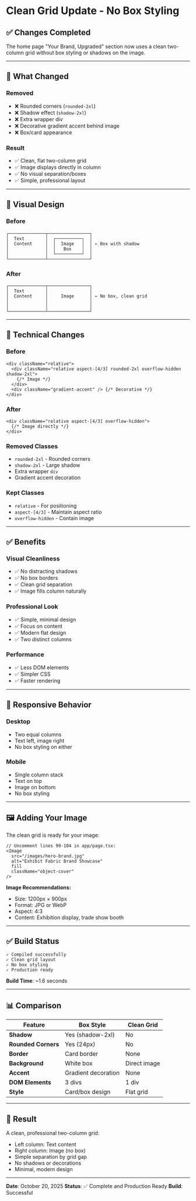 # Clean Grid Update - No Box Styling

## ✅ Changes Completed

The home page "Your Brand, Upgraded" section now uses a clean two-column grid without box styling or shadows on the image.

---

## 🎨 What Changed

### Removed
- ❌ Rounded corners (`rounded-2xl`)
- ❌ Shadow effect (`shadow-2xl`)
- ❌ Extra wrapper div
- ❌ Decorative gradient accent behind image
- ❌ Box/card appearance

### Result
- ✅ Clean, flat two-column grid
- ✅ Image displays directly in column
- ✅ No visual separation/boxes
- ✅ Simple, professional layout

---

## 📐 Visual Design

### Before
```
┌──────────────┬────────────────┐
│  Text        │  ┌──────────┐  │
│  Content     │  │  Image   │  │ ← Box with shadow
│              │  │   Box    │  │
│              │  └──────────┘  │
└──────────────┴────────────────┘
```

### After
```
┌──────────────┬────────────────┐
│  Text        │                │
│  Content     │     Image      │ ← No box, clean grid
│              │                │
│              │                │
└──────────────┴────────────────┘
```

---

## 🔧 Technical Changes

### Before
```tsx
<div className="relative">
  <div className="relative aspect-[4/3] rounded-2xl overflow-hidden shadow-2xl">
    {/* Image */}
  </div>
  <div className="gradient-accent" /> {/* Decorative */}
</div>
```

### After
```tsx
<div className="relative aspect-[4/3] overflow-hidden">
  {/* Image directly */}
</div>
```

### Removed Classes
- `rounded-2xl` - Rounded corners
- `shadow-2xl` - Large shadow
- Extra wrapper `div`
- Gradient accent decoration

### Kept Classes
- `relative` - For positioning
- `aspect-[4/3]` - Maintain aspect ratio
- `overflow-hidden` - Contain image

---

## ✅ Benefits

### Visual Cleanliness
- ✅ No distracting shadows
- ✅ No box borders
- ✅ Clean grid separation
- ✅ Image fills column naturally

### Professional Look
- ✅ Simple, minimal design
- ✅ Focus on content
- ✅ Modern flat design
- ✅ Two distinct columns

### Performance
- ✅ Less DOM elements
- ✅ Simpler CSS
- ✅ Faster rendering

---

## 📱 Responsive Behavior

### Desktop
- Two equal columns
- Text left, image right
- No box styling on either

### Mobile
- Single column stack
- Text on top
- Image on bottom
- No box styling

---

## 🖼️ Adding Your Image

The clean grid is ready for your image:

```tsx
// Uncomment lines 99-104 in app/page.tsx:
<Image
  src="/images/hero-brand.jpg"
  alt="Exhibit Fabric Brand Showcase"
  fill
  className="object-cover"
/>
```

**Image Recommendations:**
- Size: 1200px × 900px
- Format: JPG or WebP
- Aspect: 4:3
- Content: Exhibition display, trade show booth

---

## ✅ Build Status

```
✓ Compiled successfully
✓ Clean grid layout
✓ No box styling
✓ Production ready
```

**Build Time**: ~1.6 seconds

---

## 📊 Comparison

| Feature | Box Style | Clean Grid |
|---------|-----------|------------|
| **Shadow** | Yes (shadow-2xl) | No |
| **Rounded Corners** | Yes (24px) | No |
| **Border** | Card border | None |
| **Background** | White box | Direct image |
| **Accent** | Gradient decoration | None |
| **DOM Elements** | 3 divs | 1 div |
| **Style** | Card/box design | Flat grid |

---

## 🎯 Result

A clean, professional two-column grid:
- Left column: Text content
- Right column: Image (no box)
- Simple separation by grid gap
- No shadows or decorations
- Minimal, modern design

---

**Date**: October 20, 2025
**Status**: ✅ Complete and Production Ready
**Build**: Successful
